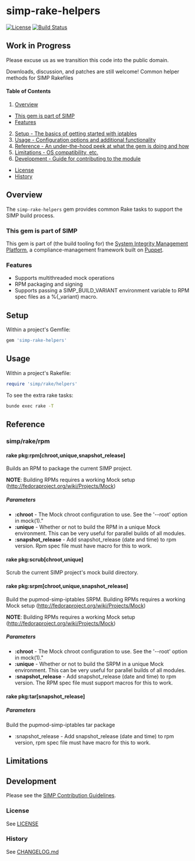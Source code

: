 # simp-rake-helpers
[![License](http://img.shields.io/:license-apache-blue.svg)](http://www.apache.org/licenses/LICENSE-2.0.html) [![Build Status](https://travis-ci.org/simp/rubygems-simp-rake-helpers.svg?branch=master)](https://travis-ci.org/simp/rubygems-simp-rake-helpers)


## Work in Progress

Please excuse us as we transition this code into the public domain.

Downloads, discussion, and patches are still welcome!
Common helper methods for SIMP Rakefiles

#### Table of Contents

1. [Overview](#overview)
  * [This gem is part of SIMP](#this-gem-is-part-of-simp)
  * [Features](#features)
2. [Setup - The basics of getting started with iptables](#setup)
3. [Usage - Configuration options and additional functionality](#usage)
4. [Reference - An under-the-hood peek at what the gem is doing and how](#reference)
5. [Limitations - OS compatibility, etc.](#limitations)
6. [Development - Guide for contributing to the module](#development)
  * [License](#license)
  * [History](#history)


## Overview
The `simp-rake-helpers` gem provides common Rake tasks to support the SIMP build process.


### This gem is part of SIMP
This gem is part of (the build tooling for) the [System Integrity Management Platform](https://github.com/NationalSecurityAgency/SIMP), a compliance-management framework built on [Puppet](https://puppetlabs.com/).


### Features
* Supports multithreaded mock operations
* RPM packaging and signing
* Supports passing a SIMP_BUILD_VARIANT environment variable to RPM spec files
  as a %{_variant} macro.


## Setup
Within a project's Gemfile:

```ruby
gem 'simp-rake-helpers'
```


## Usage
Within a project's Rakefile:

```ruby
require 'simp/rake/helpers'
```

To see the extra rake tasks:

```sh
bunde exec rake -T
```

## Reference

### simp/rake/rpm

#### rake pkg:rpm[chroot,unique,snapshot_release]
Builds an RPM to package the current SIMP project.

**NOTE**: Building RPMs requires a working Mock setup (http://fedoraproject.org/wiki/Projects/Mock)

##### Parameters

  * **:chroot** - The Mock chroot configuration to use. See the '--root' option in mock(1)."
  * **:unique** - Whether or not to build the RPM in a unique Mock environment.  This can be very useful for parallel builds of all modules.
* **:snapshot_release** - Add snapshot_release (date and time) to rpm version.  Rpm spec file must have macro for this to work.


#### rake pkg:scrub[chroot,unique]

Scrub the current SIMP project's mock build directory.


#### rake pkg:srpm[chroot,unique,snapshot_release]
Build the pupmod-simp-iptables SRPM.   Building RPMs requires a working Mock setup (http://fedoraproject.org/wiki/Projects/Mock)

**NOTE**: Building RPMs requires a working Mock setup (http://fedoraproject.org/wiki/Projects/Mock)

##### Parameters

  * **:chroot** - The Mock chroot configuration to use. See the '--root' option in mock(1)."
  * **:unique** - Whether or not to build the SRPM in a unique Mock environment.  This can be very useful for parallel builds of all modules.
  * **:snapshot_release** - Add snapshot_release (date and time) to rpm version.  The RPM spec file must support macros for this to work.

#### rake pkg:tar[snapshot_release]

##### Parameters

Build the pupmod-simp-iptables tar package
  * :snapshot_release - Add snapshot_release (date and time) to rpm version, rpm spec file must have macro for this to work.

## Limitations


## Development

Please see the [SIMP Contribution Guidelines](https://simp-project.atlassian.net/wiki/display/SD/Contributing+to+SIMP).

### License
See [LICENSE](LICENSE)


### History
See [CHANGELOG.md](CHANGELOG.md)
